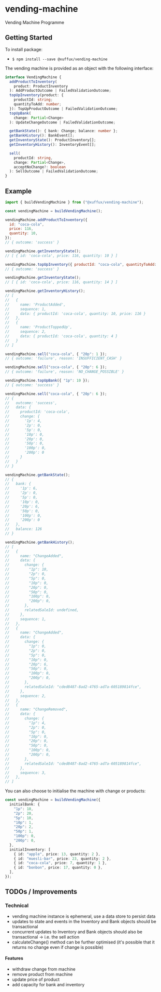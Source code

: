 # vending-machine

Vending Machine Programme

## Getting Started

To install package:

- `$ npm install --save @xuffux/vending-machine`

The vending machine is provided as an object with the following interface:

```typescript
interface VendingMachine {
  addProductToInventory(
    product: ProductInventory
  ): AddProductOutcome | FailedValidationOutcome;
  topUpInventory(product: {
    productId: string;
    quantityToAdd: number;
  }): TopUpProductOutcome | FailedValidationOutcome;
  topUpBank(
    change: Partial<Change>
  ): UpdateChangeOutcome | FailedValidationOutcome;

  getBankState(): { bank: Change; balance: number };
  getBankHistory(): BankEvent[];
  getInventoryState(): ProductInventory[];
  getInventoryHistory(): InventoryEvent[];

  sell(
    productId: string,
    change: Partial<Change>,
    acceptNoChange?: boolean
  ): SellOutcome | FailedValidationOutcome;
}
```

## Example

```javascript
import { buildVendingMachine } from ("@xuffux/vending-machine");

const vendingMachine = buildVendingMachine();

vendingMachine.addProductToInventory({
  id: "coca-cola",
  price: 116,
  quantity: 10,
});
// { outcome: 'success' }

vendingMachine.getInventoryState();
// [ { id: 'coca-cola', price: 116, quantity: 10 } ]

vendingMachine.topUpInventory({ productId: "coca-cola", quantityToAdd: 4 });
// { outcome: 'success' }

vendingMachine.getInventoryState();
// [ { id: 'coca-cola', price: 116, quantity: 14 } ]

vendingMachine.getInventoryHistory();
// [
//   {
//     name: 'ProductAdded',
//     sequence: 1,
//     data: { productId: 'coca-cola', quantity: 10, price: 116 }
//   },
//   {
//     name: 'ProductToppedUp',
//     sequence: 2,
//     data: { productId: 'coca-cola', quantity: 4 }
//   }
// ]

vendingMachine.sell("coca-cola", { "20p": 1 });
// { outcome: 'failure', reason: 'INSUFFICIENT_CASH' }

vendingMachine.sell("coca-cola", { "20p": 6 });
// { outcome: 'failure', reason: 'NO_CHANGE_POSSIBLE' }

vendingMachine.topUpBank({ "1p": 10 });
// { outcome: 'success' }

vendingMachine.sell("coca-cola", { "20p": 6 });
// {
//   outcome: 'success',
//   data: {
//     productId: 'coca-cola',
//     change: {
//       '1p': 4,
//       '2p': 0,
//       '5p': 0,
//       '10p': 0,
//       '20p': 0,
//       '50p': 0,
//       '100p': 0,
//       '200p': 0
//     }
//   }
// }

vendingMachine.getBankState();
// {
//   bank: {
//     '1p': 6,
//     '2p': 0,
//     '5p': 0,
//     '10p': 0,
//     '20p': 6,
//     '50p': 0,
//     '100p': 0,
//     '200p': 0
//   },
//   balance: 126
// }

vendingMachine.getBankHistory();
// [
//   {
//     name: "ChangeAdded",
//     data: {
//       change: {
//         "1p": 10,
//         "2p": 0,
//         "5p": 0,
//         "10p": 0,
//         "20p": 0,
//         "50p": 0,
//         "100p": 0,
//         "200p": 0,
//       },
//       relatedSaleId: undefined,
//     },
//     sequence: 1,
//   },
//   {
//     name: "ChangeAdded",
//     data: {
//       change: {
//         "1p": 0,
//         "2p": 0,
//         "5p": 0,
//         "10p": 0,
//         "20p": 6,
//         "50p": 0,
//         "100p": 0,
//         "200p": 0,
//       },
//       relatedSaleId: "cded8487-8ad2-4765-ad7a-605189814fce",
//     },
//     sequence: 2,
//   },
//   {
//     name: "ChangeRemoved",
//     data: {
//       change: {
//         "1p": 4,
//         "2p": 0,
//         "5p": 0,
//         "10p": 0,
//         "20p": 0,
//         "50p": 0,
//         "100p": 0,
//         "200p": 0,
//       },
//       relatedSaleId: "cded8487-8ad2-4765-ad7a-605189814fce",
//     },
//     sequence: 3,
//   },
// ]
```

You can also choose to initialise the machine with change or products:

```typescript
const vendingMachine = buildVendingMachine({
  initialBank: {
    "1p": 10,
    "2p": 20,
    "5p": 10,
    "10p": 1,
    "20p": 2,
    "50p": 1,
    "100p": 0,
    "200p": 0,
  },
  initialInventory: [
    { id: "apple", price: 13, quantity: 2 },
    { id: "muesli-bar", price: 23, quantity: 2 },
    { id: "coca-cola", price: 7, quantity: 1 },
    { id: "bonbon", price: 17, quantity: 0 },
  ],
});
```

## TODOs / Improvements

### Technical

- vending machine instance is ephemeral, use a data store to persist data
- updates to state and events in the Inventory and Bank objects should be transactional
- concurrent updates to Inventory and Bank objects should also be transactional -> i.e. the sell action
- calculateChange() method can be further optimised (it's possible that it returns no change even if change is possible)

#### Features

- withdraw change from machine
- remove product from machine
- update price of product
- add capacity for bank and inventory
